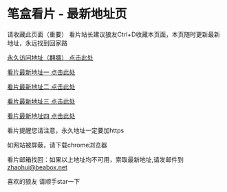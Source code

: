# 笔盒看片 - 最新地址页

请收藏此页面（重要）
看片站长建议狼友Ctrl+D收藏本页面，本页随时更新最新地址，永远找到回家路

[永久访问地址（翻牆） 点击此处](https://beabox.net/)

[看片最新地址一 点击此处](https://2y1m7j9h0p5.shop)

[看片最新地址二 点击此处](https://2d9n3e9k1w2.shop)

[看片最新地址三 点击此处](https://2y5p4q4r7a6.shop)

[看片最新地址四 点击此处](https://2t1k0n4s2y1.shop)

看片提醒您请注意，永久地址一定要加https

如网站被屏蔽，请下载chrome浏览器

看片邮箱找回：如果以上地址均不可用，索取最新地址,请发邮件到 zhaohui@beabox.net

喜欢的狼友 请顺手star一下